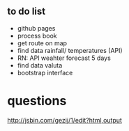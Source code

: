 ## to do list
- github pages
- process book
- get route on map
- find data rainfall/ temperatures (API)
- RN: API weahter forecast 5 days
- find data valuta
- bootstrap interface

# questions
http://jsbin.com/gezij/1/edit?html,output
